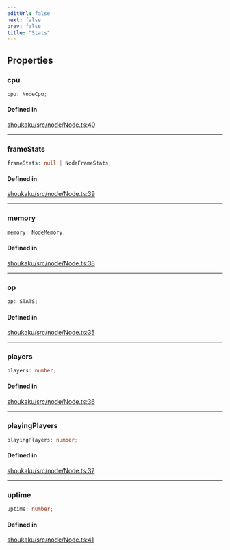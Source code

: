 ```yaml
---
editUrl: false
next: false
prev: false
title: "Stats"
---
```


## Properties

<a id="cpu" name="cpu"></a>

### cpu

```ts
cpu: NodeCpu;
```

#### Defined in

[shoukaku/src/node/Node.ts:40](https://github.com/shipgirlproject/shoukaku/blob/9d5588e950f8b8cbe3cdd5386a275943ff6fdba1/src/node/Node.ts#L40)

***

<a id="framestats" name="framestats"></a>

### frameStats

```ts
frameStats: null | NodeFrameStats;
```

#### Defined in

[shoukaku/src/node/Node.ts:39](https://github.com/shipgirlproject/shoukaku/blob/9d5588e950f8b8cbe3cdd5386a275943ff6fdba1/src/node/Node.ts#L39)

***

<a id="memory" name="memory"></a>

### memory

```ts
memory: NodeMemory;
```

#### Defined in

[shoukaku/src/node/Node.ts:38](https://github.com/shipgirlproject/shoukaku/blob/9d5588e950f8b8cbe3cdd5386a275943ff6fdba1/src/node/Node.ts#L38)

***

<a id="op" name="op"></a>

### op

```ts
op: STATS;
```

#### Defined in

[shoukaku/src/node/Node.ts:35](https://github.com/shipgirlproject/shoukaku/blob/9d5588e950f8b8cbe3cdd5386a275943ff6fdba1/src/node/Node.ts#L35)

***

<a id="players" name="players"></a>

### players

```ts
players: number;
```

#### Defined in

[shoukaku/src/node/Node.ts:36](https://github.com/shipgirlproject/shoukaku/blob/9d5588e950f8b8cbe3cdd5386a275943ff6fdba1/src/node/Node.ts#L36)

***

<a id="playingplayers" name="playingplayers"></a>

### playingPlayers

```ts
playingPlayers: number;
```

#### Defined in

[shoukaku/src/node/Node.ts:37](https://github.com/shipgirlproject/shoukaku/blob/9d5588e950f8b8cbe3cdd5386a275943ff6fdba1/src/node/Node.ts#L37)

***

<a id="uptime" name="uptime"></a>

### uptime

```ts
uptime: number;
```

#### Defined in

[shoukaku/src/node/Node.ts:41](https://github.com/shipgirlproject/shoukaku/blob/9d5588e950f8b8cbe3cdd5386a275943ff6fdba1/src/node/Node.ts#L41)
